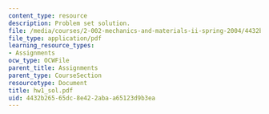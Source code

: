 ```yaml
---
content_type: resource
description: Problem set solution.
file: /media/courses/2-002-mechanics-and-materials-ii-spring-2004/4432b26565dc8e422abaa65123d9b3ea_hw1_sol.pdf
file_type: application/pdf
learning_resource_types:
- Assignments
ocw_type: OCWFile
parent_title: Assignments
parent_type: CourseSection
resourcetype: Document
title: hw1_sol.pdf
uid: 4432b265-65dc-8e42-2aba-a65123d9b3ea
---
```

